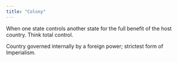 ```yaml
---
title: "Colony"
---
```

When one state controls another state for the full benefit of the host country. Think total control.

Country governed internally by a foreign power; strictest form of Imperialism.

